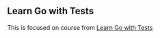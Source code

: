 ## Learn Go with Tests

This is focused on course from [Learn Go with Tests](https://quii.gitbook.io/learn-go-with-tests/)